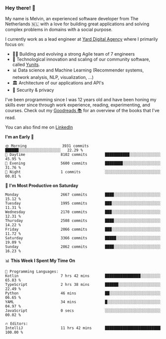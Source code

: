### Hey there! 👋

My name is Melvin, an experienced software developer from The Netherlands 🇳🇱 with a love for building great applications and solving complex problems in domains with a social purpose. 

I currently work as a lead engineer at [Yard Digital Agency](https://github.com/yardinternet) where I primarily focus on:

* 👏🏼 Building and evolving a strong Agile team of 7 engineers
* 🚀 Technological innovation and scaling of our community software, called [Yunits](https://www.yunits.com/).
* 📊 Data science and Machine Learning (Recommender systems, network analysis, NLP, visualization, ...)
* 🏛 Architecture of our applications and API's
* 🔐 Security & privacy

I've been programming since I was 12 years old and have been honing my skills ever since through work experience, reading, experimenting, and courses.
Check out my [Goodreads 📚](https://goodreads.com/melvinkoopmans) for an overview of the books that I've read. 

You can also find me on [LinkedIn](https://www.linkedin.com/in/melvinkoopmans)

<!--START_SECTION:waka-->
**I'm an Early 🐤** 

```text
🌞 Morning                3931 commits        ██████░░░░░░░░░░░░░░░░░░░   22.29 % 
🌆 Daytime                8102 commits        ███████████░░░░░░░░░░░░░░   45.95 % 
🌃 Evening                5600 commits        ████████░░░░░░░░░░░░░░░░░   31.76 % 
🌙 Night                  1 commits           ░░░░░░░░░░░░░░░░░░░░░░░░░   00.01 % 
```
📅 **I'm Most Productive on Saturday** 

```text
Monday                   2667 commits        ████░░░░░░░░░░░░░░░░░░░░░   15.12 % 
Tuesday                  1995 commits        ███░░░░░░░░░░░░░░░░░░░░░░   11.31 % 
Wednesday                2170 commits        ███░░░░░░░░░░░░░░░░░░░░░░   12.31 % 
Thursday                 2508 commits        ████░░░░░░░░░░░░░░░░░░░░░   14.22 % 
Friday                   2066 commits        ███░░░░░░░░░░░░░░░░░░░░░░   11.72 % 
Saturday                 3366 commits        █████░░░░░░░░░░░░░░░░░░░░   19.09 % 
Sunday                   2862 commits        ████░░░░░░░░░░░░░░░░░░░░░   16.23 % 
```


📊 **This Week I Spent My Time On** 

```text
💬 Programming Languages: 
Kotlin                   7 hrs 42 mins       ████████████████░░░░░░░░░   65.83 % 
TypeScript               2 hrs 38 mins       ██████░░░░░░░░░░░░░░░░░░░   22.49 % 
Python                   46 mins             ██░░░░░░░░░░░░░░░░░░░░░░░   06.65 % 
YAML                     34 mins             █░░░░░░░░░░░░░░░░░░░░░░░░   04.97 % 
JavaScript               0 secs              ░░░░░░░░░░░░░░░░░░░░░░░░░   00.02 % 

🔥 Editors: 
IntelliJ                 11 hrs 42 mins      █████████████████████████   100.00 % 
```


<!--END_SECTION:waka-->
